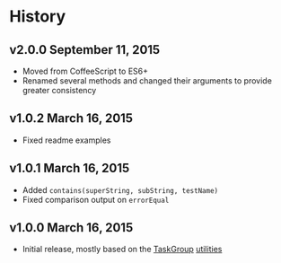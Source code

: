 # History

## v2.0.0 September 11, 2015
- Moved from CoffeeScript to ES6+
- Renamed several methods and changed their arguments to provide greater consistency

## v1.0.2 March 16, 2015
- Fixed readme examples

## v1.0.1 March 16, 2015
- Added `contains(superString, subString, testName)`
- Fixed comparison output on `errorEqual`

## v1.0.0 March 16, 2015
- Initial release, mostly based on the [TaskGroup](https://github.com/bevry/taskgroup) [utilities](https://github.com/bevry/taskgroup/blob/1ade5d54af699684ea411370e95a8293ed901b81/src/test/util.coffee)
